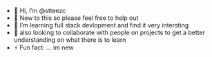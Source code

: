 - 👋 Hi, I’m @stteezc
- 👀 New to this so please feel free to help out
- 🌱 I’m learning full stack devlopment and find it very intersting
- 💞️ also looking to collaborate  with people on projects to get a better understanding on what there is to learn
- ⚡ Fun fact: ... im new 

<!---
stteezc/stteezc is a ✨ special ✨ repository because its `README.md` (this file) appears on your GitHub profile.
You can click the Preview link to take a look at your changes.
--->
